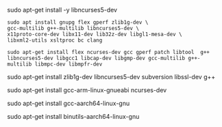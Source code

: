 sudo apt-get install -y  libncurses5-dev                                                                                                                                            

    sudo apt install gnupg flex gperf zlib1g-dev \
    gcc-multilib g++-multilib libncurses5-dev \
    x11proto-core-dev libx11-dev lib32z-dev libgl1-mesa-dev \
    libxml2-utils xsltproc bc clang                                                                                                                                                                                                                                                                                                                                                                                                                                                                                                                                                                                                                                                                               
    
    sudo apt-get install flex ncurses-dev gcc gperf patch libtool  g++ libncurses5-dev libgcc1 libcap-dev libgmp-dev gcc-multilib g++-multilib libmpc-dev libmpfr-dev

sudo apt-get install zlib1g-dev libncurses5-dev subversion libssl-dev g++

sudo apt-get install gcc-arm-linux-gnueabi ncurses-dev

sudo apt-get install gcc-aarch64-linux-gnu

sudo apt-get install binutils-aarch64-linux-gnu

